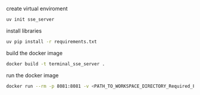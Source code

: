 create virtual enviroment
```bash
uv init sse_server
```
install libraries
```bash
uv pip install -r requirements.txt
```
build the docker image
```bash
docker build -t terminal_sse_server .
```
run the docker image
```bash
docker run --rm -p 8081:8081 -v <PATH_TO_WORKSPACE_DIRECTORY_Required_FOR_COMMAND_LINE_TOOL>:/root/mcp/workspace terminal_sse_server

